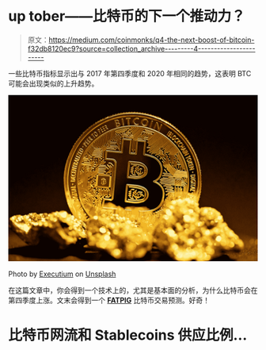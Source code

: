 # up tober——比特币的下一个推动力？

> 原文：<https://medium.com/coinmonks/q4-the-next-boost-of-bitcoin-f32db8120ec9?source=collection_archive---------4----------------------->

一些比特币指标显示出与 2017 年第四季度和 2020 年相同的趋势，这表明 BTC 可能会出现类似的上升趋势。

![](img/662f22889c75c66790170fe573bd5ef8.png)

Photo by [Executium](https://unsplash.com/@executium?utm_source=medium&utm_medium=referral) on [Unsplash](https://unsplash.com?utm_source=medium&utm_medium=referral)

在这篇文章中，你会得到一个技术上的，尤其是基本面的分析，为什么比特币会在第四季度上涨。文末会得到一个 [**FATPIG**](https://www.fatpigsignals.com/) 比特币交易预测。好奇！

# 比特币网流和 Stablecoins 供应比例…